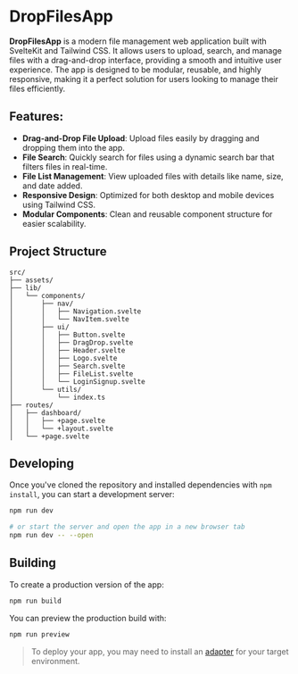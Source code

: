 # DropFilesApp

**DropFilesApp** is a modern file management web application built with SvelteKit and Tailwind CSS. It allows users to upload, search, and manage files with a drag-and-drop interface, providing a smooth and intuitive user experience. The app is designed to be modular, reusable, and highly responsive, making it a perfect solution for users looking to manage their files efficiently.

## Features:

- **Drag-and-Drop File Upload**: Upload files easily by dragging and dropping them into the app.
- **File Search**: Quickly search for files using a dynamic search bar that filters files in real-time.
- **File List Management**: View uploaded files with details like name, size, and date added.
- **Responsive Design**: Optimized for both desktop and mobile devices using Tailwind CSS.
- **Modular Components**: Clean and reusable component structure for easier scalability.

## Project Structure

```
src/
├── assets/
├── lib/
│   └── components/
│       ├── nav/
│       │   ├── Navigation.svelte
│       │   └── NavItem.svelte
│       ├── ui/
│       │   ├── Button.svelte
│       │   ├── DragDrop.svelte
│       │   ├── Header.svelte
│       │   ├── Logo.svelte
│       │   ├── Search.svelte
│       │   ├── FileList.svelte
│       │   └── LoginSignup.svelte
│       └── utils/
│           └── index.ts
├── routes/
│   ├── dashboard/
│   │   ├── +page.svelte
│   │   └── +layout.svelte
│   └── +page.svelte
```

## Developing

Once you've cloned the repository and installed dependencies with `npm install`, you can start a development server:

```bash
npm run dev

# or start the server and open the app in a new browser tab
npm run dev -- --open
```

## Building

To create a production version of the app:

```bash
npm run build
```

You can preview the production build with:

```bash
npm run preview
```

> To deploy your app, you may need to install an [adapter](https://kit.svelte.dev/docs#adapters) for your target environment.
